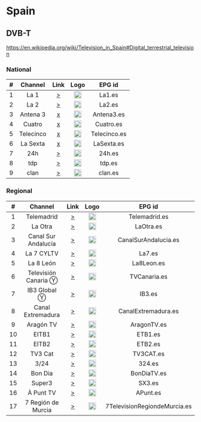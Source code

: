 <h1>Spain</h1>

<h2>DVB-T</h2>

https://en.wikipedia.org/wiki/Television_in_Spain#Digital_terrestrial_television
<h3>National</h3>

| #   | Channel        | Link  | Logo | EPG id |
|:---:|:--------------:|:-----:|:----:|:------:|
| 1   | La 1           | [>](https://rtvelivestream-clnx.rtve.es/rtvesec/la1/la1_main_720.m3u8) | <img height="20" src="https://i.imgur.com/NbesiPn.png"/> | La1.es |
| 2   | La 2           | [>](https://rtvelivestream-clnx.rtve.es/rtvesec/la2/la2_main_1080.m3u8) | <img height="20" src="https://i.imgur.com/DmuTwDw.png"/> | La2.es |
| 3   | Antena 3       | [x]() | <img height="20" src="https://i.imgur.com/j3SP4BS.png"/> | Antena3.es |
| 4   | Cuatro         | [x]() | <img height="20" src="https://i.imgur.com/zROxNap.png"/> | Cuatro.es |
| 5   | Telecinco      | [x]() | <img height="20" src="https://i.imgur.com/JECsKdk.png"/> | Telecinco.es |
| 6   | La Sexta       | [x]() | <img height="20" src="https://i.imgur.com/b59MxgM.png"/> | LaSexta.es |
| 7   | 24h            | [>](https://rtvelivestream-clnx.rtve.es/rtvesec/24h/24h_main_720.m3u8) | <img height="20" src="https://i.imgur.com/ZKR2jKr.png"/> | 24h.es |
| 8   | tdp            | [>](https://rtvelivestream-clnx.rtve.es/rtvesec/tdp/tdp_main_1080.m3u8) | <img height="20" src="https://i.imgur.com/HliegRJ.png"/> | tdp.es |
| 9   | clan           | [>](https://rtvelivestream-clnx.rtve.es/rtvesec/clan/clan_main_720.m3u8) | <img height="20" src="https://i.imgur.com/38xIfQ3.png"/> | clan.es |

<h3>Regional</h3>

| #   | Channel        | Link  | Logo | EPG id |
|:---:|:--------------:|:-----:|:----:|:------:|
| 1  | Telemadrid |[>](https://telemadridhls2-live-hls.secure2.footprint.net/egress/chandler/telemadrid/telemadrid_1/bitrate_1.m3u8)|<img height="20" src="https://i.imgur.com/VSDsSTZ.png"/>| Telemadrid.es |
| 2  | La Otra | [>](https://laotrahls2-live-hls.secure2.footprint.net/egress/chandler/telemadrid/laotra_1/bitrate_1.m3u8) | <img height="20" src="https://i.imgur.com/W1UZyXH.png" />   | LaOtra.es |
| 3  | Canal Sur Andalucía | [>](https://cdnlive.codev8.net/rtvalive/smil:channel1.smil/chunklist_b2200000.m3u8)  |<img height="20" src="https://i.imgur.com/WcVOXPr.png"/>| CanalSurAndalucia.es |
| 4  | La 7 CYLTV |[>](https://cdnlive.shooowit.net/la7live/smil:channel1.smil/chunklist_b2200000.m3u8)|<img height="20" src="https://i.imgur.com/o2FlMXP.png"/>| La7.es |
| 5  | La 8 León  | [>](https://cdnlive.shooowit.net/la8leonlive/smil:streamswitchingchannel.smil/chunklist_b2200000.m3u8)|<img height="20" src="https://i.imgur.com/mhK7EWO.png"/>| La8Leon.es |
| 6  | Televisión Canaria Ⓨ | [>](https://www.youtube.com/user/TelevisionCanaria/live)|<img height="20" src="https://i.imgur.com/68LNS8e.png"/>| TVCanaria.es |
| 7  | IB3 Global Ⓨ | [>](https://www.youtube.com/c/ib3/live)|<img height="20" src="https://i.imgur.com/b59MxgM.png"/>| IB3.es |
| 8  | Canal Extremadura |[>](https://cdnlive.shooowit.net/canalextremaduralive/smil:channel1.smil/chunklist_b1500000.m3u8)|<img height="20" src="https://i.imgur.com/xBeywIA.png"/>| CanalExtremadura.es |
| 9  | Aragón TV |[>](https://cartv.streaming.aranova.es/hls/live/aragontv_canal1.m3u8)|<img height="20" src="https://i.imgur.com/8H3Q07b.png"/>| AragonTV.es |
| 10 |EITB1 |[>](https://multimedia.eitb.eus/live-content/etb1hd-hls/bitrate_4.m3u8)|<img height="20" src="https://i.imgur.com/VBVu2bu.png"/>| ETB1.es |
| 11 |EITB2|[>](https://multimedia.eitb.eus/live-content/etb2hd-hls/bitrate_4.m3u8)|<img height="20" src="https://i.imgur.com/VBVu2bu.png"/>| ETB2.es |
| 12 |TV3 Cat|[>](https://directes-tv-es.ccma.cat/live-origin/tvc-hls/bitrate_3.m3u8)|<img height="20" src="https://i.imgur.com/rNQYHmx.png"/>| TV3CAT.es |
| 13 |3/24| [>](https://directes-tv-int.ccma.cat/live-content/canal324-hls/master.m3u8)|<img height="20" src="https://i.imgur.com/b59MxgM.png"/>| 324.es |
| 14 |Bon Dia | [>](https://directes-tv-int.ccma.cat/live-content/bondia-hls/bitrate_3.m3u8)|<img height="20" src="https://i.imgur.com/XaiP3nJ.png"/>| BonDiaTV.es |
| 15 |Super3 | [>](https://directes-tv-es.ccma.cat/live-origin/c33-super3-hls/bitrate_3.m3u8)|<img height="20" src="https://i.imgur.com/X9CLS4m.jpg"/>| SX3.es |
| 16 |À Punt TV | [>](https://bcovlive-a.akamaihd.net/469e448f034b4d46afa4bcac53297d60/eu-central-1/6057955885001/profile_0/chunklist_dvr.m3u8)|<img height="20" src="https://i.imgur.com/M88LoNl.png"/>| APunt.es |
| 17 |7 Región de Murcia | [>](https://rtv-murcia-live.globalmest.com/stream/abr/first_1080.m3u8)|<img height="20" src="https://i.imgur.com/TCL7M8r.png" /> | 7TelevisionRegiondeMurcia.es |
